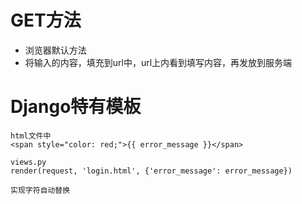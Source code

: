 # GET方法 #
- 浏览器默认方法
- 将输入的内容，填充到url中，url上内看到填写内容，再发放到服务端


# Django特有模板 #
	html文件中
	<span style="color: red;">{{ error_message }}</span>
	
	views.py
	render(request, 'login.html', {'error_message': error_message})

	实现字符自动替换

